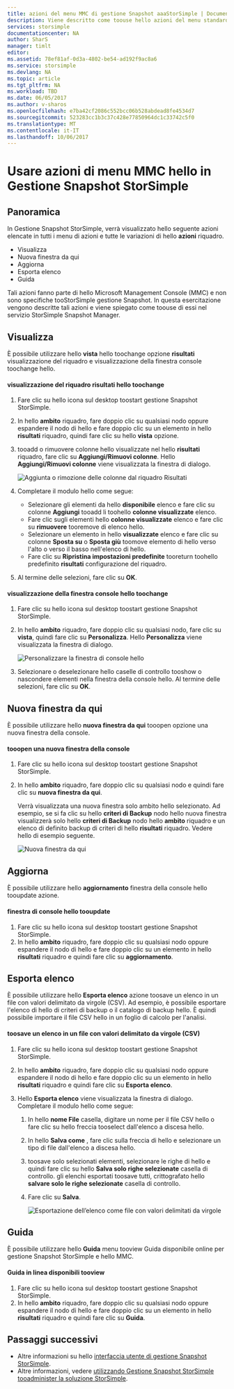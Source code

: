 ```yaml
---
title: azioni del menu MMC di gestione Snapshot aaaStorSimple | Documenti Microsoft
description: Viene descritto come toouse hello azioni del menu standard Microsoft Management Console (MMC) in Gestione Snapshot StorSimple.
services: storsimple
documentationcenter: NA
author: SharS
manager: timlt
editor: 
ms.assetid: 78ef81af-0d3a-4802-be54-ad192f9ac8a6
ms.service: storsimple
ms.devlang: NA
ms.topic: article
ms.tgt_pltfrm: NA
ms.workload: TBD
ms.date: 06/05/2017
ms.author: v-sharos
ms.openlocfilehash: e7ba42cf2086c552bcc06b528abdead8fe4534d7
ms.sourcegitcommit: 523283cc1b3c37c428e77850964dc1c33742c5f0
ms.translationtype: MT
ms.contentlocale: it-IT
ms.lasthandoff: 10/06/2017
---
```

# <a name="use-hello-mmc-menu-actions-in-storsimple-snapshot-manager"></a>Usare azioni di menu MMC hello in Gestione Snapshot StorSimple

## <a name="overview"></a>Panoramica
In Gestione Snapshot StorSimple, verrà visualizzato hello seguente azioni elencate in tutti i menu di azioni e tutte le variazioni di hello **azioni** riquadro.

* Visualizza
* Nuova finestra da qui 
* Aggiorna 
* Esporta elenco 
* Guida 

Tali azioni fanno parte di hello Microsoft Management Console (MMC) e non sono specifiche tooStorSimple gestione Snapshot. In questa esercitazione vengono descritte tali azioni e viene spiegato come toouse di essi nel servizio StorSimple Snapshot Manager.

## <a name="view"></a>Visualizza
È possibile utilizzare hello **vista** hello toochange opzione **risultati** visualizzazione del riquadro e visualizzazione della finestra console toochange hello. 

#### <a name="toochange-hello-results-pane-view"></a>visualizzazione del riquadro risultati hello toochange
1. Fare clic su hello icona sul desktop toostart gestione Snapshot StorSimple.
2. In hello **ambito** riquadro, fare doppio clic su qualsiasi nodo oppure espandere il nodo di hello e fare doppio clic su un elemento in hello **risultati** riquadro, quindi fare clic su hello **vista** opzione. 
3. tooadd o rimuovere colonne hello visualizzate nel hello **risultati** riquadro, fare clic su **Aggiungi/Rimuovi colonne**. Hello **Aggiungi/Rimuovi colonne** viene visualizzata la finestra di dialogo.
   
    ![Aggiunta o rimozione delle colonne dal riquadro Risultati](./media/storsimple-snapshot-manager-mmc-menu/HCS_SSM_Add_remove_columns.png) 
4. Completare il modulo hello come segue:
   
   * Selezionare gli elementi da hello **disponibile** elenco e fare clic su colonne **Aggiungi** tooadd li toohello **colonne visualizzate** elenco. 
   * Fare clic sugli elementi hello **colonne visualizzate** elenco e fare clic su **rimuovere** tooremove di elenco hello. 
   * Selezionare un elemento in hello **visualizzate** elenco e fare clic su colonne **Sposta su** o **Sposta giù** toomove elemento di hello verso l'alto o verso il basso nell'elenco di hello. 
   * Fare clic su **Ripristina impostazioni predefinite** tooreturn toohello predefinito **risultati** configurazione del riquadro. 
5. Al termine delle selezioni, fare clic su **OK**. 

#### <a name="toochange-hello-console-window-view"></a>visualizzazione della finestra console hello toochange
1. Fare clic su hello icona sul desktop toostart gestione Snapshot StorSimple.
2. In hello **ambito** riquadro, fare doppio clic su qualsiasi nodo, fare clic su **vista**, quindi fare clic su **Personalizza**. Hello **Personalizza** viene visualizzata la finestra di dialogo.
   
    ![Personalizzare la finestra di console hello](./media/storsimple-snapshot-manager-mmc-menu/HCS_SSM_Customize.png) 
3. Selezionare o deselezionare hello caselle di controllo tooshow o nascondere elementi nella finestra della console hello. Al termine delle selezioni, fare clic su **OK**.

## <a name="new-window-from-here"></a>Nuova finestra da qui
È possibile utilizzare hello **nuova finestra da qui** tooopen opzione una nuova finestra della console.

#### <a name="tooopen-a-new-console-window"></a>tooopen una nuova finestra della console
1. Fare clic su hello icona sul desktop toostart gestione Snapshot StorSimple.
2. In hello **ambito** riquadro, fare doppio clic su qualsiasi nodo e quindi fare clic su **nuova finestra da qui**. 
   
    Verrà visualizzata una nuova finestra solo ambito hello selezionato. Ad esempio, se si fa clic su hello **criteri di Backup** nodo hello nuova finestra visualizzerà solo hello **criteri di Backup** nodo hello **ambito** riquadro e un elenco di definito backup di criteri di hello **risultati** riquadro. Vedere hello di esempio seguente.
   
    ![Nuova finestra da qui](./media/storsimple-snapshot-manager-mmc-menu/HCS_SSM_NewWindow.png) 

## <a name="refresh"></a>Aggiorna
È possibile utilizzare hello **aggiornamento** finestra della console hello tooupdate azione.

#### <a name="tooupdate-hello-console-window"></a>finestra di console hello tooupdate
1. Fare clic su hello icona sul desktop toostart gestione Snapshot StorSimple.
2. In hello **ambito** riquadro, fare doppio clic su qualsiasi nodo oppure espandere il nodo di hello e fare doppio clic su un elemento in hello **risultati** riquadro e quindi fare clic su **aggiornamento**. 

## <a name="export-list"></a>Esporta elenco
È possibile utilizzare hello **Esporta elenco** azione toosave un elenco in un file con valori delimitato da virgole (CSV). Ad esempio, è possibile esportare l'elenco di hello di criteri di backup o il catalogo di backup hello. È quindi possibile importare il file CSV hello in un foglio di calcolo per l'analisi.

#### <a name="toosave-a-list-in-a-comma-separated-value-csv-file"></a>toosave un elenco in un file con valori delimitato da virgole (CSV)
1. Fare clic su hello icona sul desktop toostart gestione Snapshot StorSimple. 
2. In hello **ambito** riquadro, fare doppio clic su qualsiasi nodo oppure espandere il nodo di hello e fare doppio clic su un elemento in hello **risultati** riquadro e quindi fare clic su **Esporta elenco**. 
3. Hello **Esporta elenco** viene visualizzata la finestra di dialogo. Completare il modulo hello come segue: 
   
   1. In hello **nome File** casella, digitare un nome per il file CSV hello o fare clic su hello freccia tooselect dall'elenco a discesa hello.
   2. In hello **Salva come** , fare clic sulla freccia di hello e selezionare un tipo di file dall'elenco a discesa hello.
   3. toosave solo selezionati elementi, selezionare le righe di hello e quindi fare clic su hello **Salva solo righe selezionate** casella di controllo. gli elenchi esportati toosave tutti, crittografato hello **salvare solo le righe selezionate** casella di controllo.
   4. Fare clic su **Salva**.
      
      ![Esportazione dell’elenco come file con valori delimitati da virgole](./media/storsimple-snapshot-manager-mmc-menu/HCS_SSM_Export_List.png) 

## <a name="help"></a>Guida
È possibile utilizzare hello **Guida** menu tooview Guida disponibile online per gestione Snapshot StorSimple e hello MMC.

#### <a name="tooview-available-online-help"></a>Guida in linea disponibili tooview
1. Fare clic su hello icona sul desktop toostart gestione Snapshot StorSimple.
2. In hello **ambito** riquadro, fare doppio clic su qualsiasi nodo oppure espandere il nodo di hello e fare doppio clic su un elemento in hello **risultati** riquadro e quindi fare clic su **Guida**. 

## <a name="next-steps"></a>Passaggi successivi
* Altre informazioni su hello [interfaccia utente di gestione Snapshot StorSimple](storsimple-use-snapshot-manager.md).
* Altre informazioni, vedere [utilizzando Gestione Snapshot StorSimple tooadminister la soluzione StorSimple](storsimple-snapshot-manager-admin.md).

